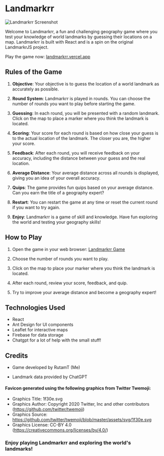 # Landmarkrr

![Landmarkrr Screenshot](screenshot.png)

Welcome to Landmarkrr, a fun and challenging geography game where you test your knowledge of world landmarks by guessing their locations on a map. Landmarkrr is built with React and is a spin on the original LandmarkrJS project.

Play the game now: [landmarkrr.vercel.app](https://landmarkrr.vercel.app/)

## Rules of the Game

1. **Objective**: Your objective is to guess the location of a world landmark as accurately as possible.

2. **Round System**: Landmarkrr is played in rounds. You can choose the number of rounds you want to play before starting the game.

3. **Guessing**: In each round, you will be presented with a random landmark. Click on the map to place a marker where you think the landmark is located.

4. **Scoring**: Your score for each round is based on how close your guess is to the actual location of the landmark. The closer you are, the higher your score.

5. **Feedback**: After each round, you will receive feedback on your accuracy, including the distance between your guess and the real location.

6. **Average Distance**: Your average distance across all rounds is displayed, giving you an idea of your overall accuracy.

7. **Quips**: The game provides fun quips based on your average distance. Can you earn the title of a geography expert?

8. **Restart**: You can restart the game at any time or reset the current round if you want to try again.

9. **Enjoy**: Landmarkrr is a game of skill and knowledge. Have fun exploring the world and testing your geography skills!

## How to Play

1. Open the game in your web browser: [Landmarkrr Game](https://landmarkrr.vercel.app/)

2. Choose the number of rounds you want to play.

3. Click on the map to place your marker where you think the landmark is located.

4. After each round, review your score, feedback, and quip.

5. Try to improve your average distance and become a geography expert!

## Technologies Used

- React
- Ant Design for UI components
- Leaflet for interactive maps
- Firebase for data storage
- Chatgpt for a lot of help with the small stuff!

## Credits

- Game developed by RutamT (Me)

- Landmark data provided by ChatGPT

#### Favicon generated using the following graphics from Twitter Twemoji:

- Graphics Title: 1f30e.svg
- Graphics Author: Copyright 2020 Twitter, Inc and other contributors (https://github.com/twitter/twemoji)
- Graphics Source: https://github.com/twitter/twemoji/blob/master/assets/svg/1f30e.svg
- Graphics License: CC-BY 4.0 (https://creativecommons.org/licenses/by/4.0/)

### Enjoy playing Landmarkrr and exploring the world's landmarks!
